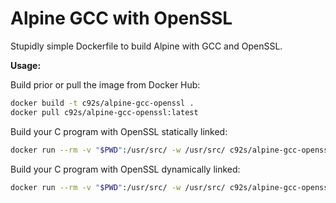 # Alpine GCC with OpenSSL

Stupidly simple Dockerfile to build Alpine with GCC and OpenSSL.

**Usage:**

Build prior or pull the image from Docker Hub:

```bash
docker build -t c92s/alpine-gcc-openssl .
docker pull c92s/alpine-gcc-openssl:latest
```

Build your C program with OpenSSL statically linked:

```bash
docker run --rm -v "$PWD":/usr/src/ -w /usr/src/ c92s/alpine-gcc-openssl:latest gcc -static -o <name> <src> -lcrypto
```

Build your C program with OpenSSL dynamically linked:

```bash
docker run --rm -v "$PWD":/usr/src/ -w /usr/src/ c92s/alpine-gcc-openssl:latest gcc -static -o <name> <src> -lcrypto
```